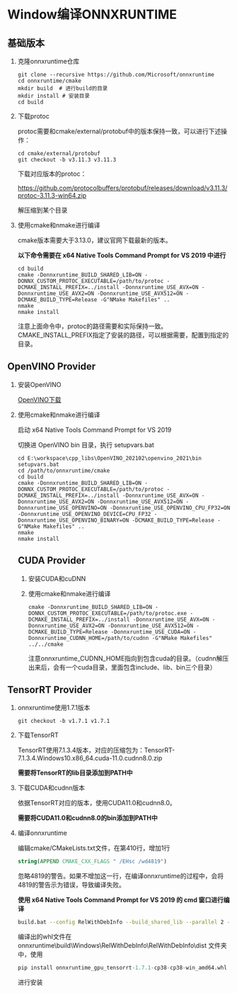 # Window编译ONNXRUNTIME

## 基础版本

1. 克隆onnxruntime仓库

   ```shell
   git clone --recursive https://github.com/Microsoft/onnxruntime
   cd onnxruntime/cmake
   mkdir build  # 进行build的目录
   mkdir install # 安装目录
   cd build
   ```

2. 下载protoc

   protoc需要和cmake/external/protobuf中的版本保持一致，可以进行下述操作：

   ```shell
   cd cmake/external/protobuf
   git checkout -b v3.11.3 v3.11.3
   ```

   下载对应版本的protoc：

   https://github.com/protocolbuffers/protobuf/releases/download/v3.11.3/protoc-3.11.3-win64.zip

   解压缩到某个目录

3. 使用cmake和nmake进行编译

   cmake版本需要大于3.13.0，建议官网下载最新的版本。

   **以下命令需要在 x64 Native Tools Command Prompt for VS 2019 中进行**
   
   ```shell
   cd build
   cmake -Donnxruntime_BUILD_SHARED_LIB=ON -DONNX_CUSTOM_PROTOC_EXECUTABLE=/path/to/protoc -DCMAKE_INSTALL_PREFIX=../install -Donnxruntime_USE_AVX=ON -Donnxruntime_USE_AVX2=ON -Donnxruntime_USE_AVX512=ON -DCMAKE_BUILD_TYPE=Release -G"NMake Makefiles" ..
   nmake
   nmake install
   ```
   
   注意上面命令中，protoc的路径需要和实际保持一致。CMAKE_INSTALL_PREFIX指定了安装的路径，可以根据需要，配置到指定的目录。

## OpenVINO Provider

1. 安装OpenVINO

   [OpenVINO下载](!https://software.intel.com/content/www/us/en/develop/tools/openvino-toolkit/download.html#operatingsystem=Windows&#distributions=Web%20&%20Local%20(recommended)&#options=Local)

2. 使用cmake和nmake进行编译

   启动 x64 Native Tools Command Prompt for VS 2019

   切换进 OpenVINO bin 目录，执行 setupvars.bat

   ```shell
   cd E:\workspace\cpp_libs\OpenVINO_202102\openvino_2021\bin
   setupvars.bat
   cd /path/to/onnxruntime/cmake
   cd build
   cmake -Donnxruntime_BUILD_SHARED_LIB=ON -DONNX_CUSTOM_PROTOC_EXECUTABLE=/path/to/protoc -DCMAKE_INSTALL_PREFIX=../install -Donnxruntime_USE_AVX=ON -Donnxruntime_USE_AVX2=ON -Donnxruntime_USE_AVX512=ON -Donnxruntime_USE_OPENVINO=ON -Donnxruntime_USE_OPENVINO_CPU_FP32=ON -Donnxruntime_USE_OPENVINO_DEVICE=CPU_FP32 -Donnxruntime_USE_OPENVINO_BINARY=ON -DCMAKE_BUILD_TYPE=Release -G"NMake Makefiles" ..
   nmake
   nmake install
   ```

   ## CUDA Provider

   1. 安装CUDA和cuDNN

   2. 使用cmake和nmake进行编译

      ```shell
      cmake -Donnxruntime_BUILD_SHARED_LIB=ON -DONNX_CUSTOM_PROTOC_EXECUTABLE=/path/to/protoc.exe -DCMAKE_INSTALL_PREFIX=../install -Donnxruntime_USE_AVX=ON -Donnxruntime_USE_AVX2=ON -Donnxruntime_USE_AVX512=ON -DCMAKE_BUILD_TYPE=Release -Donnxruntime_USE_CUDA=ON -Donnxruntime_CUDNN_HOME=/path/to/cudnn -G"NMake Makefiles" ../../cmake
      ```

      注意onnxruntime_CUDNN_HOME指向到包含cuda的目录。（cudnn解压出来后，会有一个cuda目录，里面包含include、lib、bin三个目录）

## TensorRT Provider

1. onnxruntime使用1.7.1版本

   ```shell
   git checkout -b v1.7.1 v1.7.1
   ```

2. 下载TensorRT

   TensorRT使用7.1.3.4版本，对应的压缩包为：TensorRT-7.1.3.4.Windows10.x86_64.cuda-11.0.cudnn8.0.zip

   **需要将TensorRT的lib目录添加到PATH中**

3. 下载CUDA和cudnn版本

   依据TensorRT对应的版本，使用CUDA11.0和cudnn8.0。

   **需要将CUDA11.0和cudnn8.0的bin添加到PATH中**

4. 编译onnxruntime

   编辑cmake/CMakeLists.txt文件，在第410行，增加1行

   ```cmake
   string(APPEND CMAKE_CXX_FLAGS " /EHsc /wd4819")
   ```

   忽略4819的警告。如果不增加这一行，在编译onnxruntime的过程中，会将4819的警告示为错误，导致编译失败。

   **使用 x64 Native Tools Command Prompt for VS 2019 的 cmd 窗口进行编译**

   ```bash
   build.bat --config RelWithDebInfo --build_shared_lib --parallel 2 --cmake_generator "Visual Studio 16 2019" --use_tensorrt --tensorrt_home "E:\workspace\cpp_libs\TensorRT-7.1.3.4" --use_cuda --cuda_version 11.0 --cuda_home "C:\Program Files\NVIDIA GPU Computing Toolkit\CUDA\v11.0" --cudnn_home "E:\workspace\cpp_libs\cudnn8\cuda" --build_wheel --skip_tests
   ```

   编译出的whl文件在 onnxruntime\build\Windows\RelWithDebInfo\RelWithDebInfo\dist 文件夹中，使用

   ```python
   pip install onnxruntime_gpu_tensorrt-1.7.1-cp38-cp38-win_amd64.whl
   ```

   进行安装

   
